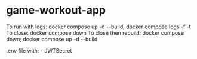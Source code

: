 # game-workout-app

To run with logs: docker compose up -d --build; docker compose logs -f -t
To close: docker compose down
To close then rebuild: docker compose down; docker compose up -d --build

.env file with:
    - JWTSecret